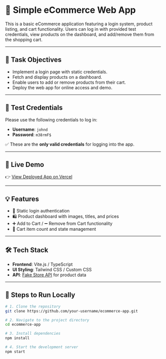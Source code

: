 # 🛒 Simple eCommerce Web App

This is a basic eCommerce application featuring a login system, product listing, and cart functionality. Users can log in with provided test credentials, view products on the dashboard, and add/remove them from the shopping cart.

---

## 🎯 Task Objectives

- Implement a login page with static credentials.
- Fetch and display products on a dashboard.
- Enable users to add or remove products from their cart.
- Deploy the web app for online access and demo.

---

## 🧪 Test Credentials

Please use the following credentials to log in:

- **Username**: `johnd`  
- **Password**: `m38rmF$`

✅ These are the **only valid credentials** for logging into the app.

---

## 🔗 Live Demo

👉 [View Deployed App on Vercel]((https://shopping-website-delta-peach.vercel.app/))  



---

## 💡 Features

- 🔐 Static login authentication
- 🛍️ Product dashboard with images, titles, and prices
- ➕ Add to Cart / ➖ Remove from Cart functionality
- 🧮 Cart item count and state management

---

## 🛠️ Tech Stack

- **Frontend**: Vite.js / TypeScript
- **UI Styling**: Tailwind CSS / Custom CSS
- **API**: [Fake Store API](https://fakestoreapi.com/) for product data

---

## 🧪 Steps to Run Locally

```bash
# 1. Clone the repository
git clone https://github.com/your-username/ecommerce-app.git

# 2. Navigate to the project directory
cd ecommerce-app

# 3. Install dependencies
npm install

# 4. Start the development server
npm start
